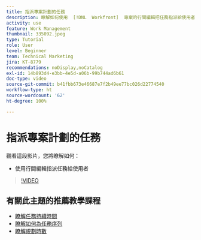 ```yaml
---
title: 指派專案計劃的任務
description: 瞭解如何使用  [!DNL  Workfront]  專案的行間編輯把任務指派給使用者。
activity: use
feature: Work Management
thumbnail: 335092.jpeg
type: Tutorial
role: User
level: Beginner
team: Technical Marketing
jira: KT-8779
recommendations: noDisplay,noCatalog
exl-id: 14b893d4-e3bb-4e5d-a06b-99b744ad6b61
doc-type: video
source-git-commit: b41fbb673e46687e7f2b49ee77bc026d22774540
workflow-type: ht
source-wordcount: '62'
ht-degree: 100%

---
```


# 指派專案計劃的任務

觀看這段影片，您將瞭解如何：

* 使用行間編輯指派任務給使用者

>[!VIDEO](https://video.tv.adobe.com/v/335092/?quality=12&learn=on)

<!---
learn more urls:
Notifications: Information about work assigned to me
Assign tasks
Personal time overview
Make smart assignments
Modify multiple user assignments in a task list
--->

## 有關此主題的推薦教學課程

* [瞭解任務持續時間](https://experienceleague.adobe.com/zh-hant/docs/workfront-learn/tutorials-workfront/manage-work/tasks/understand-task-durations)
* [瞭解如何為任務序列](https://experienceleague.adobe.com/zh-hant/docs/workfront-learn/tutorials-workfront/manage-work/tasks/learn-to-sequence-tasks)
* [瞭解規劃時數](https://experienceleague.adobe.com/zh-hant/docs/workfront-learn/tutorials-workfront/manage-work/tasks/understand-planned-hours)

